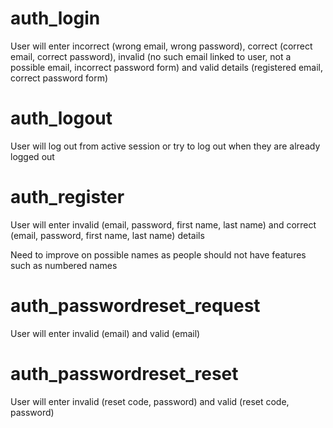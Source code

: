 # auth_login
User will enter incorrect (wrong email, wrong password), correct (correct email, correct password), invalid (no such email linked to user, not a possible email, incorrect password form) and valid details (registered email, correct password form)

# auth_logout
User will log out from active session or try to log out when they are already logged out

# auth_register
User will enter invalid (email, password, first name, last name) and correct (email, password, first name, last name) details

Need to improve on possible names as people should not have features such as numbered names

# auth_passwordreset_request
User will enter invalid (email) and valid (email)

# auth_passwordreset_reset
User will enter invalid (reset code, password) and valid (reset code, password)